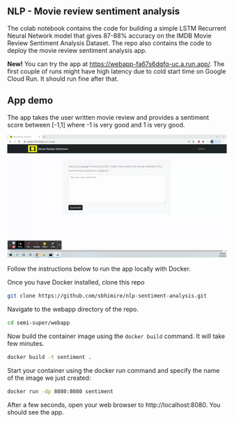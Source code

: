 ## NLP - Movie review sentiment analysis

The colab notebook contains the code for building a simple LSTM Recurrent Neural Network model that gives 87-88% accuracy on the IMDB Movie Review Sentiment Analysis Dataset. The repo also contains the code to deploy the movie review sentiment analysis app.

**New!** You can try the app at https://webapp-fa67s6dqfq-uc.a.run.app/. The first couple of runs might have high latency due to cold start time on Google Cloud Run. It should run fine after that.

## App demo

The app takes the user written movie review and provides a sentiment score between [-1,1] where -1 is very good and 1 is very good.

<img src=".github\readme\demo.gif">

Follow the instructions below to run the app locally with Docker.

Once you have Docker installed, clone this repo 

```bash
git clone https://github.com/sbhimire/nlp-sentiment-analysis.git
```

Navigate to the webapp directory of the repo.

```bash
cd semi-super/webapp
```

Now build the container image using the `docker build` command. It will take few minutes.

```bash
docker build -t sentiment .
```

Start your container using the docker run command and specify the name of the image we just created:

```bash
docker run -dp 8080:8080 sentiment
```

After a few seconds, open your web browser to http://localhost:8080. You should see the app.
